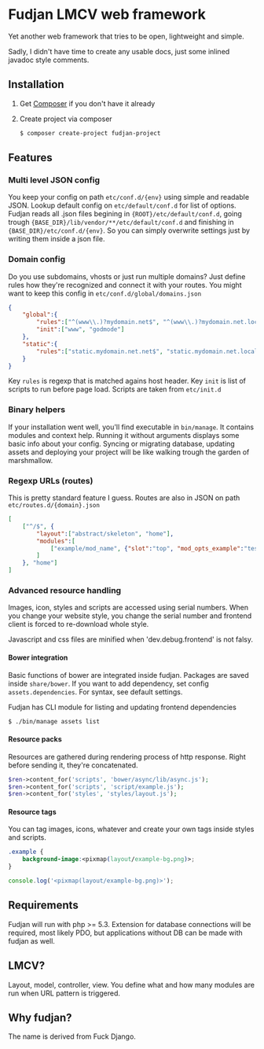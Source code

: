 # Fudjan LMCV web framework

Yet another web framework that tries to be open, lightweight and simple.

Sadly, I didn't have time to create any usable docs, just some inlined javadoc style comments.

## Installation

1. Get [Composer](https://github.com/composer/composer) if you don't have it already
2. Create project via composer

	```bash
	$ composer create-project fudjan-project
	```

## Features

### Multi level JSON config

You keep your config on path ```etc/conf.d/{env}``` using simple and readable JSON. Lookup default config on ```etc/default/conf.d``` for list of options. Fudjan reads all .json files begining in ```{ROOT}/etc/default/conf.d```, going trough ```{BASE_DIR}/lib/vendor/**/etc/default/conf.d``` and finishing in ```{BASE_DIR}/etc/conf.d/{env}```. So you can simply overwrite settings just by writing them inside a json file.

### Domain config

Do you use subdomains, vhosts or just run multiple domains? Just define rules how they're recognized and connect it with your routes. You might want to keep this config in ```etc/conf.d/global/domains.json```

```json
{
	"global":{
		"rules":["^(www\\.)?mydomain.net$", "^(www\\.)?mydomain.net.local$"],
		"init":["www", "godmode"]
	},
	"static":{
		"rules":["static.mydomain.net.net$", "static.mydomain.net.local$"]
	}
}
```

Key ```rules``` is regexp that is matched agains host header. Key ```init``` is list of scripts to run before page load. Scripts are taken from ```etc/init.d```


### Binary helpers

If your installation went well, you'll find executable in ```bin/manage```. It contains modules and context help. Running it without arguments displays some basic info about your config. Syncing or migrating database, updating assets and deploying your project will be like walking trough the garden of marshmallow.


### Regexp URLs (routes)

This is pretty standard feature I guess. Routes are also in JSON on path ```etc/routes.d/{domain}.json```

```json
[
	["^/$", {
		"layout":["abstract/skeleton", "home"],
		"modules":[
			["example/mod_name", {"slot":"top", "mod_opts_example":"test"}, "name"]
		]
	}, "home"]
]
```

### Advanced resource handling

Images, icon, styles and scripts are accessed using serial numbers. When you change your website style, you change the serial number and frontend client is forced to re-download whole style.

Javascript and css files are minified when 'dev.debug.frontend' is not falsy.

#### Bower integration

Basic functions of bower are integrated inside fudjan. Packages are saved inside ```share/bower```. If you want to add dependency, set config ```assets.dependencies```. For syntax, see default settings.

Fudjan has CLI module for listing and updating frontend dependencies
```bash 
$ ./bin/manage assets list
```

#### Resource packs

Resources are gathered during rendering process of http response. Right before sending it, they're concatenated.

```php
$ren->content_for('scripts', 'bower/async/lib/async.js');
$ren->content_for('scripts', 'script/example.js');
$ren->content_for('styles', 'styles/layout.js');
```

#### Resource tags

You can tag images, icons, whatever and create your own tags inside styles and scripts.

```css
.example {
	background-image:<pixmap(layout/example-bg.png)>;
}
```

```js
console.log('<pixmap(layout/example-bg.png)>');
```

## Requirements

Fudjan will run with php >= 5.3. Extension for database connections will be required, most likely PDO, but applications without DB can be made with fudjan as well.

## LMCV?

Layout, model, controller, view. You define what and how many modules are run when URL pattern is triggered.

## Why fudjan?

The name is derived from Fuck Django.
